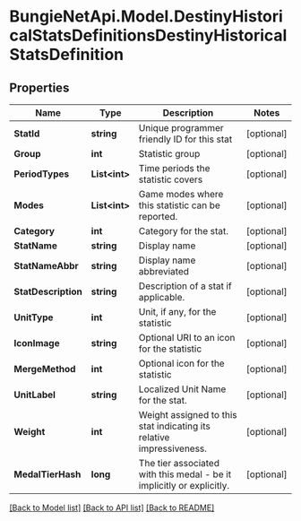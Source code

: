 # BungieNetApi.Model.DestinyHistoricalStatsDefinitionsDestinyHistoricalStatsDefinition
## Properties

Name | Type | Description | Notes
------------ | ------------- | ------------- | -------------
**StatId** | **string** | Unique programmer friendly ID for this stat | [optional] 
**Group** | **int** | Statistic group | [optional] 
**PeriodTypes** | **List&lt;int&gt;** | Time periods the statistic covers | [optional] 
**Modes** | **List&lt;int&gt;** | Game modes where this statistic can be reported. | [optional] 
**Category** | **int** | Category for the stat. | [optional] 
**StatName** | **string** | Display name | [optional] 
**StatNameAbbr** | **string** | Display name abbreviated | [optional] 
**StatDescription** | **string** | Description of a stat if applicable. | [optional] 
**UnitType** | **int** | Unit, if any, for the statistic | [optional] 
**IconImage** | **string** | Optional URI to an icon for the statistic | [optional] 
**MergeMethod** | **int** | Optional icon for the statistic | [optional] 
**UnitLabel** | **string** | Localized Unit Name for the stat. | [optional] 
**Weight** | **int** | Weight assigned to this stat indicating its relative impressiveness. | [optional] 
**MedalTierHash** | **long** | The tier associated with this medal - be it implicitly or explicitly. | [optional] 

[[Back to Model list]](../README.md#documentation-for-models) [[Back to API list]](../README.md#documentation-for-api-endpoints) [[Back to README]](../README.md)

